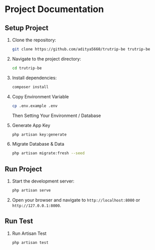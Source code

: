 # Project Documentation

## Setup Project
1. Clone the repository:
    ```sh
    git clone https://github.com/aditya5660/trutrip-be trutrip-be
    ```
2. Navigate to the project directory:
    ```sh
    cd trutrip-be
    ```
3. Install dependencies:
    ```sh
    composer install
    ```
4. Copy Environment Variable
    ```sh
    cp .env.example .env
    ```

    Then Setting Your Environment / Database

5. Generate App Key
    ```sh
    php artisan key:generate
    ```
5. Migrate Database & Data
    ```sh
    php artisan migrate:fresh --seed
    ```

## Run Project
1. Start the development server:
    ```sh
    php artisan serve
    ```
2. Open your browser and navigate to `http://localhost:8000` or `http://127.0.0.1:8000`.

## Run Test
1. Run Artisan Test
    ```sh
    php artisan test
    ```
